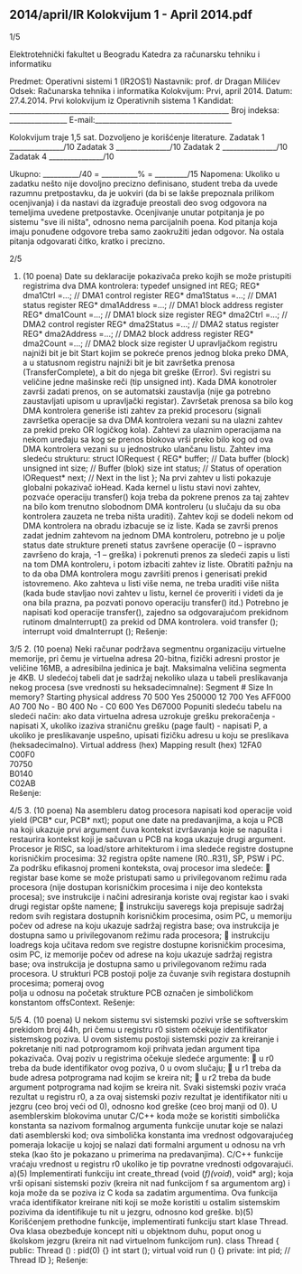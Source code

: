 2014/april/IR Kolokvijum 1 - April 2014.pdf
--------------------------------------------------------------------------------


1/5 
 
Elektrotehnički fakultet u Beogradu 
Katedra za računarsku tehniku i informatiku 
 
Predmet: Operativni sistemi 1 (IR2OS1) 
Nastavnik: prof. dr Dragan Milićev 
Odsek: Računarska tehnika i informatika 
Kolokvijum: Prvi, april 2014. 
Datum: 27.4.2014. 
Prvi kolokvijum iz Operativnih sistema 1 
Kandidat: _____________________________________________________________ 
Broj indeksa: ________________  E-mail:______________________________________ 
 
Kolokvijum traje 1,5 sat. Dozvoljeno je korišćenje literature. 
Zadatak 1 _______________/10   Zadatak 3 _______________/10 
Zadatak 2 _______________/10   Zadatak 4 _______________/10 
 
Ukupno: __________/40 = __________% = _________/15 
Napomena: Ukoliko u zadatku nešto nije dovoljno precizno definisano, student treba da 
uvede razumnu pretpostavku, da je uokviri (da bi se lakše prepoznala prilikom ocenjivanja) i 
da  nastavi  da  izgrađuje  preostali  deo  svog  odgovora  na  temeljima  uvedene  pretpostavke. 
Ocenjivanje unutar potpitanja je po sistemu "sve ili ništa", odnosno nema parcijalnih poena. 
Kod pitanja koja imaju ponuđene odgovore treba samo zaokružiti jedan  odgovor.  Na  ostala 
pitanja odgovarati čitko, kratko i precizno. 
 

2/5 
1. (10 poena) 
Date su deklaracije pokazivača preko kojih se može pristupiti registrima dva DMA kontrolera: 
typedef unsigned int REG; 
REG* dma1Ctrl =...;     // DMA1 control register 
REG* dma1Status =...;   // DMA1 status register 
REG* dma1Address =...;  // DMA1 block address register 
REG* dma1Count =...;    // DMA1 block size register 
REG* dma2Ctrl =...;     // DMA2 control register 
REG* dma2Status =...;   // DMA2 status register 
REG* dma2Address =...;  // DMA2 block address register 
REG* dma2Count =...;    // DMA2 block size register 
U upravljačkom registru najniži bit je bit Start kojim se pokreće prenos jednog bloka preko 
DMA, a u statusnom registru najniži bit je bit završetka prenosa (TransferComplete), a bit do 
njega bit greške (Error). Svi registri su veličine jedne mašinske reči (tip unsigned  int). 
Kada DMA konotroler završi zadati prenos, on se automatski zaustavlja (nije ga potrebno 
zaustavljati upisom u upravljački registar). Završetak prenosa sa bilo kog DMA kontrolera 
generiše isti zahtev za prekid procesoru (signali završetka  operacije  sa  dva  DMA  kontrolera 
vezani su na ulazni zahtev za prekid preko OR logičkog kola). 
Zahtevi za ulaznim operacijama na nekom uređaju sa kog se prenos blokova vrši preko bilo 
kog od ova DMA kontrolera vezani su u jednostruko ulančanu listu. Zahtev ima sledeću 
strukturu: 
struct IORequest { 
  REG* buffer; // Data buffer (block) 
  unsigned int size; // Buffer (blok) size 
  int status; // Status of operation 
  IORequest* next; // Next in the list 
}; 
Na  prvi  zahtev  u  listi  pokazuje  globalni pokazivač ioHead. Kada  kernel  u  listu  stavi  novi 
zahtev, pozvaće operaciju transfer() koja  treba  da  pokrene  prenos  za  taj  zahtev  na  bilo 
kom  trenutno  slobodnom  DMA  kontroleru (u slučaju da su oba kontrolera zauzeta ne treba 
ništa uraditi). Zahtev koji se dodeli nekom od DMA kontrolera na obradu izbacuje se iz liste. 
Kada se završi prenos zadat jednim zahtevom na jednom DMA kontroleru, potrebno je u polje 
status date strukture preneti status završene operacije (0 – ispravno završeno do kraja, -1 – 
greška) i pokrenuti prenos za sledeći zapis u listi na tom DMA kontroleru, i potom izbaciti 
zahtev iz liste. Obratiti pažnju na to da oba DMA kontrolera mogu završiti prenos i generisati 
prekid istovremeno. Ako zahteva u listi više nema, ne treba uraditi više ništa (kada bude 
stavljao novi zahtev u listu, kernel će proveriti i videti da je ona bila prazna, pa pozvati 
ponovo operaciju transfer() itd.) 
Potrebno  je  napisati  kod  operacije transfer(),  zajedno  sa  odgovarajućom  prekidnom 
rutinom dmaInterrupt() za prekid od DMA kontrolera. 
void transfer (); 
interrupt void dmaInterrupt (); 
Rešenje: 

3/5 
2. (10 poena) 
Neki  računar  podržava  segmentnu  organizaciju  virtuelne  memorije,  pri  čemu  je  virtuelna 
adresa  20-bitna,  fizički  adresni  prostor  je  veličine  16MB,  a  adresibilna  jedinica  je  bajt. 
Maksimalna veličina segmenta je 4KB. U sledećoj tabeli dat je sadržaj nekoliko ulaza u tabeli 
preslikavanja nekog procesa (sve vrednosti su heksadecimnalne): 
Segment # Size In memory? Starting physical address 
70 500 Yes 250000 
12 700 Yes AFF000 
A0 700 No - 
B0 400 No - 
C0 600 Yes D67000 
Popuniti  sledeću  tabelu  na  sledeći  način:  ako  data  virtuelna  adresa  uzrokuje  grešku 
prekoračenja - napisati X, ukoliko izaziva straničnu grešku (page fault) - napisati P, a ukoliko 
je preslikavanje uspešno, upisati fizičku adresu u koju se preslikava (heksadecimalno). 
Virtual address (hex)  Mapping result (hex) 
12FA0  
C00F0  
70750  
B0140  
C02AB  
Rešenje: 

4/5 
3. (10 poena) 
Na asembleru datog procesora napisati kod operacije 
void yield (PCB* cur, PCB* nxt); 
poput  one  date na predavanjima, a koja u PCB na koji ukazuje prvi argument čuva kontekst 
izvršavanja koje se napušta i restaurira kontekst koji je sačuvan u PCB na koga ukazuje drugi 
argument. 
Procesor  je  RISC,  sa load/store arhitekturom i ima sledeće registre dostupne korisničkim 
procesima: 32 registra opšte namene (R0..R31), SP, PSW i PC. Za podršku efikasnoj promeni 
konteksta, ovaj procesor ima sledeće: 
 registar base kome se može pristupati samo u privilegovanom režimu rada procesora 
(nije dostupan korisničkim procesima  i  nije  deo  konteksta  procesa);  sve  instrukcije  i 
načini adresiranja koriste ovaj registar kao i svaki drugi registar opšte namene; 
 instrukciju saveregs koja  prepisuje  sadržaj  redom  svih  registara  dostupnih 
korisničkim procesima, osim PC, u memoriju počev od adrese na koju ukazuje sadržaj 
registra base;  ova  instrukcija  je  dostupna  samo  u  privilegovanom  režimu  rada 
procesora; 
 instrukciju loadregs koja učitava redom sve registre dostupne korisničkim procesima,  
osim PC, iz memorije počev od adrese na koju ukazuje sadržaj registra base;  ova 
instrukcija je dostupna samo u privilegovanom režimu rada procesora. 
U strukturi PCB postoji polje za čuvanje svih registara dostupnih procesima; pomeraj ovog  
polja u odnosu na početak strukture PCB označen je simboličkom konstantom offsContext. 
Rešenje: 

5/5 
4. (10 poena) 
U nekom sistemu svi sistemski pozivi vrše se softverskim prekidom broj 44h, pri čemu u 
registru r0 sistem očekuje identifikator sistemskog poziva. U ovom sistemu postoji sistemski 
poziv  za  kreiranje i  pokretanje niti  nad  potprogramom  koji  prihvata  jedan  argument  tipa 
pokazivača. Ovaj poziv u registrima očekuje sledeće argumente: 
 u r0 treba da bude identifikator ovog poziva, 0 u ovom slučaju; 
 u r1 treba da bude adresa potprograma nad kojim se kreira nit; 
 u r2 treba da bude argument potprograma nad kojim se kreira nit. 
Svaki  sistemski  poziv  vraća  rezultat  u  registru r0,  a  za  ovaj  sistemski  poziv  rezultat  je 
identifikator niti u jezgru (ceo broj veći od 0), odnosno kod greške (ceo broj manji od 0). 
U  asemblerskim blokovima unutar C/C++ koda može se koristiti simbolička konstanta sa 
nazivom  formalnog  argumenta  funkcije  unutar  koje  se  nalazi  dati  asemblerski  kod;  ova 
simbolička konstanta ima vrednost odgovarajućeg pomeraja lokacije u kojoj se nalazi dati 
formalni argument u odnosu na vrh steka (kao što je pokazano u primerima na predavanjima). 
C/C++ funkcije vraćaju vrednost u registru r0 ukoliko je tip povratne vrednosti odgovarajući. 
a)(5) Implementirati funkciju 
int create_thread (void (*f)(void*), void* arg); 
koja vrši opisani sistemski poziv (kreira nit nad funkcijom f sa argumentom arg) i koja može 
da se poziva iz C koda sa zadatim argumentima. Ova funkcija vraća identifikator kreirane niti 
koji se može koristiti u ostalim sistemskim pozivima da identifikuje tu nit u jezgru, odnosno 
kod greške. 
b)(5) Korišćenjem  prethodne  funkcije,  implementirati  funkciju start klase Thread.  Ova 
klasa obezbeđuje koncept niti u objektnom duhu, poput onog u školskom jezgru (kreira nit 
nad virtuelnom funkcijom run). 
class Thread { 
public: 
  Thread () : pid(0) {} 
  int start (); 
  virtual void run () {} 
private: 
  int pid;  // Thread ID 
}; 
Rešenje: 